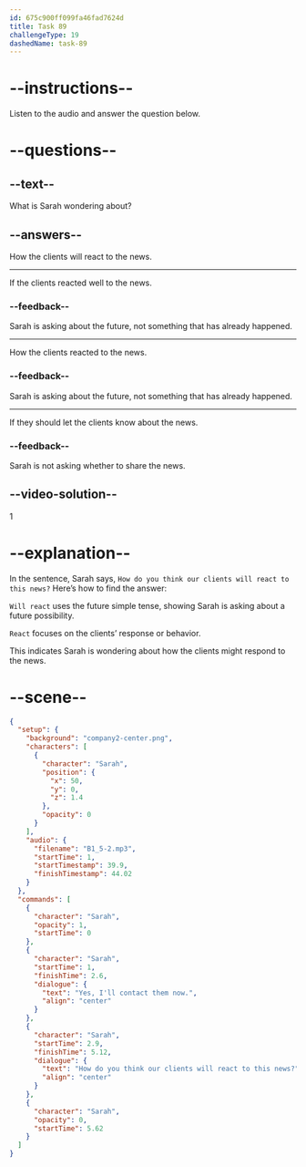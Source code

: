 ```yaml
---
id: 675c900ff099fa46fad7624d
title: Task 89
challengeType: 19
dashedName: task-89
---
```

<!-- (Audio) Sarah: Yes, I'll contact them now. How do you think our clients will react to this news? -->

# --instructions--

Listen to the audio and answer the question below.

# --questions--

## --text--

What is Sarah wondering about?

## --answers--

How the clients will react to the news.

---

If the clients reacted well to the news.

### --feedback--

Sarah is asking about the future, not something that has already happened.

---

How the clients reacted to the news.

### --feedback--

Sarah is asking about the future, not something that has already happened.

---

If they should let the clients know about the news.

### --feedback--

Sarah is not asking whether to share the news.

## --video-solution--

1

# --explanation--

In the sentence, Sarah says, `How do you think our clients will react to this news?` Here’s how to find the answer:

`Will react` uses the future simple tense, showing Sarah is asking about a future possibility.  

`React` focuses on the clients’ response or behavior.  

This indicates Sarah is wondering about how the clients might respond to the news.

# --scene--

```json
{
  "setup": {
    "background": "company2-center.png",
    "characters": [
      {
        "character": "Sarah",
        "position": {
          "x": 50,
          "y": 0,
          "z": 1.4
        },
        "opacity": 0
      }
    ],
    "audio": {
      "filename": "B1_5-2.mp3",
      "startTime": 1,
      "startTimestamp": 39.9,
      "finishTimestamp": 44.02
    }
  },
  "commands": [
    {
      "character": "Sarah",
      "opacity": 1,
      "startTime": 0
    },
    {
      "character": "Sarah",
      "startTime": 1,
      "finishTime": 2.6,
      "dialogue": {
        "text": "Yes, I'll contact them now.",
        "align": "center"
      }
    },
    {
      "character": "Sarah",
      "startTime": 2.9,
      "finishTime": 5.12,
      "dialogue": {
        "text": "How do you think our clients will react to this news?",
        "align": "center"
      }
    },
    {
      "character": "Sarah",
      "opacity": 0,
      "startTime": 5.62
    }
  ]
}
```
